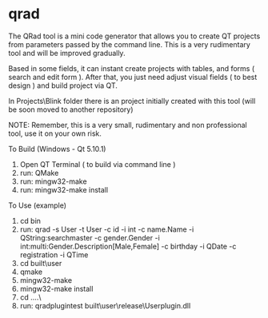# qrad

The QRad tool is a mini code generator that allows you to create QT projects from parameters passed by the command line. This is a very rudimentary tool and will be improved gradually.

Based in some fields, it can instant create projects with tables, and forms ( search and edit form ). After that, you just need adjust visual fields ( to best design ) and build project via QT.

In Projects\Blink folder there is an project initially created with this tool (will be soon moved to another repository)

NOTE: Remember, this is a very small, rudimentary and non professional tool, use it on your own risk.


To Build (Windows - Qt 5.10.1)

1. Open QT Terminal ( to build via command line )
2. run: QMake
3. run: mingw32-make
4. run: mingw32-make install

To Use (example)

1. cd bin
2. run: qrad -s User -t User -c id -i int -c name.Name -i QString:searchmaster -c gender.Gender -i int:multi:Gender.Description[Male,Female] -c birthday -i QDate -c registration -i QTime
3. cd built\user
4. qmake
5. mingw32-make
6. mingw32-make install
7. cd ..\..\
8. run: qradplugintest built\user\release\Userplugin.dll

